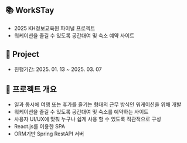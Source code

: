 ## 📚 WorkSTay
- 2025 KH정보교육원 파이널 프로젝트
- 워케이션을 즐길 수 있도록 공간대여 및 숙소 예약 사이트

## 📌 Project
- 진행기간: 2025. 01. 13 ~ 2025. 03. 07

## 🚀 프로젝트 개요
- 일과 동시에 여행 또는 휴가를 즐기는 형태의 근무 방식인 워케이션을 위해 개발
- 워케이션을 즐길 수 있도록 공간대여 및 숙소를 예약하는 사이트
- 사용자 UI/UX에 맞춰 누구나 쉽게 사용 할 수 있도록 직관적으로 구성
- React.js를 이용한 SPA
- ORM기반 Spring RestAPI 서버
